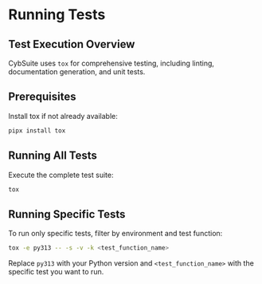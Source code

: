 # Running Tests

## Test Execution Overview

CybSuite uses `tox` for comprehensive testing, including linting, documentation generation, and unit tests.

## Prerequisites

Install tox if not already available:
```bash
pipx install tox
```

## Running All Tests

Execute the complete test suite:
```bash
tox
```

## Running Specific Tests

To run only specific tests, filter by environment and test function:
```bash
tox -e py313 -- -s -v -k <test_function_name>
```

Replace `py313` with your Python version and `<test_function_name>` with the specific test you want to run.
